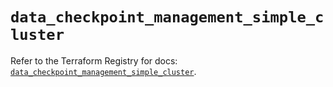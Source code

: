# `data_checkpoint_management_simple_cluster`

Refer to the Terraform Registry for docs: [`data_checkpoint_management_simple_cluster`](https://registry.terraform.io/providers/checkpointsw/checkpoint/2.11.0/docs/data-sources/management_simple_cluster).
